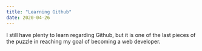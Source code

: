 ```yaml
---
title: "Learning Github"
date: 2020-04-26
---
```

I still have plenty to learn regarding Github, but it is one of the last pieces of the puzzle in reaching my goal of becoming a web developer.
